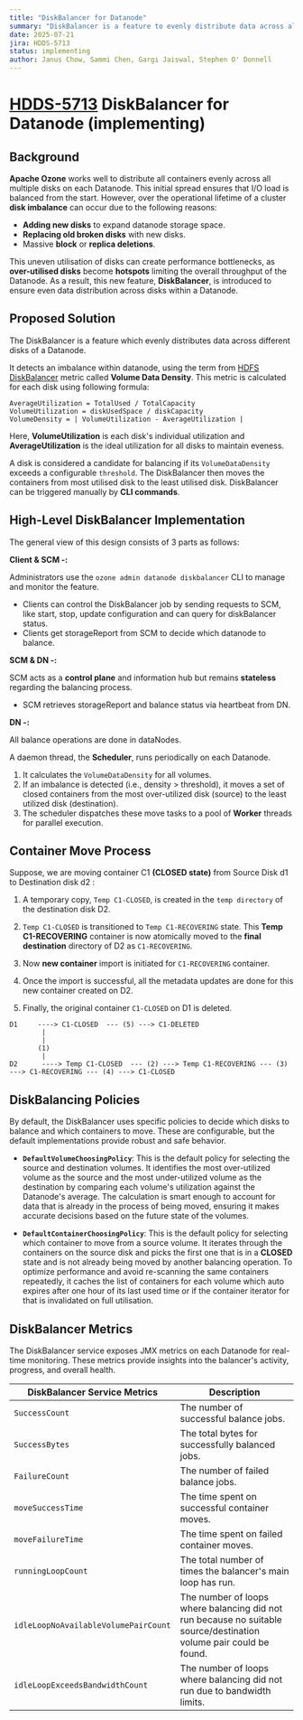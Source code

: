 ```yaml
---
title: "DiskBalancer for Datanode"
summary: "DiskBalancer is a feature to evenly distribute data across all disks within a Datanode for even disk utilisation."
date: 2025-07-21
jira: HDDS-5713
status: implementing
author: Janus Chow, Sammi Chen, Gargi Jaiswal, Stephen O' Donnell
---
```

<!--
  Licensed under the Apache License, Version 2.0 (the "License");
  you may not use this file except in compliance with the License.
  You may obtain a copy of the License at
   http://www.apache.org/licenses/LICENSE-2.0
  Unless required by applicable law or agreed to in writing, software
  distributed under the License is distributed on an "AS IS" BASIS,
  WITHOUT WARRANTIES OR CONDITIONS OF ANY KIND, either express or implied.
  See the License for the specific language governing permissions and
  limitations under the License. See accompanying LICENSE file.
-->
# [HDDS-5713](https://issues.apache.org/jira/browse/HDDS-5713) DiskBalancer for Datanode (implementing)

## Background
**Apache Ozone** works well to distribute all containers evenly
across all multiple disks on each Datanode. This initial spread
ensures that I/O load is balanced from the start. However,
over the operational lifetime of a cluster **disk imbalance** can
occur due to the following reasons:
- **Adding new disks** to expand datanode storage space.
- **Replacing old broken disks** with new disks.
- Massive **block** or **replica deletions**.

This uneven utilisation of disks can create performance bottlenecks, as
**over-utilised disks** become **hotspots** limiting the overall throughput of the
Datanode. As a result, this new feature, **DiskBalancer**, is introduced to
ensure even data distribution across disks within a Datanode.

## Proposed Solution
The DiskBalancer is a feature which evenly distributes data across
different disks of a Datanode.

It detects an imbalance within datanode, using the term from
[HDFS DiskBalancer](https://hadoop.apache.org/docs/stable/hadoop-project-dist/hadoop-hdfs/HDFSDiskbalancer.html)
metric called **Volume Data Density**. This metric is calculated for
each disk using following formula:

```
AverageUtilization = TotalUsed / TotalCapacity
VolumeUtilization = diskUsedSpace / diskCapacity
VolumeDensity = | VolumeUtilization - AverageUtilization |
```
Here, **VolumeUtilization** is each disk's individual utilization and
**AverageUtilization** is the ideal utilization for all disks to maintain
eveness.

A disk is considered a candidate for balancing if its `VolumeDataDensity` exceeds a configurable
`threshold`. The DiskBalancer then moves the containers from most
utilised disk to the least utilised disk. DiskBalancer can be triggered manually by **CLI commands**.

## High-Level DiskBalancer Implementation

The general view of this design consists of 3 parts as follows:

**Client & SCM -:**

Administrators use the `ozone admin datanode diskbalancer` CLI to manage and monitor the feature.
* Clients can control the DiskBalancer job by sending requests to SCM, like start,
stop, update configuration and can query for diskBalancer status.
* Clients get storageReport from SCM to decide which datanode to balance.

**SCM & DN -:**

SCM acts as a **control plane** and information hub but remains **stateless** 
regarding the balancing process.
* SCM retrieves storageReport and balance status via heartbeat from DN.

**DN -:**

All balance operations are done in dataNodes. 

A daemon thread, the **Scheduler**, runs periodically on each Datanode.
1.  It calculates the `VolumeDataDensity` for all volumes.
2.  If an imbalance is detected (i.e., density > threshold), it moves a set of closed containers
from the most over-utilized disk (source) to the least utilized disk (destination).
3.  The scheduler dispatches these move tasks to a pool of **Worker** threads for parallel execution.

## Container Move Process

Suppose, we are moving container C1 **(CLOSED state)** from Source Disk d1 to Destination disk d2 :
1. A temporary copy, `Temp C1-CLOSED`, is created in the `temp directory` of the destination disk D2.

2. `Temp C1-CLOSED` is transitioned to `Temp C1-RECOVERING` state. This **Temp C1-RECOVERING** container is now
atomically moved to the **final destination** directory of D2 as `C1-RECOVERING`.
3. Now **new container** import is initiated for `C1-RECOVERING` container.
4. Once the import is successful, all the metadata updates are done for this new container created on D2.
5. Finally, the original container `C1-CLOSED` on D1 is deleted.

```
D1     ----> C1-CLOSED  --- (5) ---> C1-DELETED
        |
        |
       (1)
        |
D2      ----> Temp C1-CLOSED  --- (2) ---> Temp C1-RECOVERING --- (3) ---> C1-RECOVERING --- (4) ---> C1-CLOSED
```
## DiskBalancing Policies

By default, the DiskBalancer uses specific policies to decide which disks to balance and which containers to move. These
are configurable, but the default implementations provide robust and safe behavior.

*   **`DefaultVolumeChoosingPolicy`**: This is the default policy for selecting the source and destination volumes. It 
identifies the most over-utilized volume as the source and the most under-utilized volume as the destination by comparing
each volume's utilization against the Datanode's average. The calculation is smart enough to account for data that is 
already in the process of being moved, ensuring it makes accurate decisions based on the future state of the volumes.

*   **`DefaultContainerChoosingPolicy`**: This is the default policy for selecting which container to move from a source
volume. It iterates through the containers on the source disk and picks the first one that is in a **CLOSED** state 
and is not already being moved by another balancing operation. To optimize performance and avoid re-scanning the same 
containers repeatedly, it caches the list of containers for each volume which auto expires after one hour of its last 
used time or if the container iterator for that is invalidated on full utilisation.

## DiskBalancer Metrics

The DiskBalancer service exposes JMX metrics on each Datanode for real-time monitoring. These metrics provide insights
into the balancer's activity, progress, and overall health.

| DiskBalancer Service Metrics             | Description                                                                                                        |                                                                                                                                                             
|------------------------------------------|--------------------------------------------------------------------------------------------------------------------|
| `SuccessCount`                           | The number  of successful balance jobs.                                                                            | 
| `SuccessBytes`                           | The total bytes for successfully balanced jobs.                                                                    | 
| `FailureCount`                           | The number of failed balance jobs.                                                                                 |
| `moveSuccessTime`                        | The time spent on successful container moves.                                                                      |
| `moveFailureTime`                        | The time spent on failed container moves.                                                                          |
| `runningLoopCount`                       | The total number of times the balancer's main loop has run.                                                        |
| `idleLoopNoAvailableVolumePairCount `    | The number of loops where balancing did not run because no suitable source/destination volume pair could be found. |
| `idleLoopExceedsBandwidthCount`          | The number of loops where balancing did not run due to bandwidth limits.                                           |

